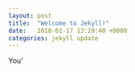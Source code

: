 ```yaml
---
layout: post
title:  "Welcome to Jekyll!"
date:   2018-01-17 13:29:40 +0000
categories: jekyll update
---
```

You’